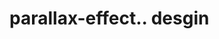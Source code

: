 # parallax-effect.. desgin                                                                                                                                                                                                                                                                                                                                                                                                                                                                                                                                
